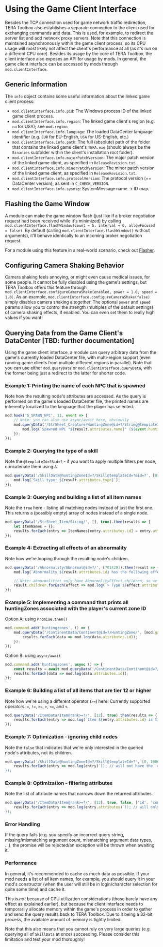 # Using the Game Client Interface
Besides the TCP connection used for game network traffic redirection, TERA Toolbox also establishes a separate connection to the client used for exchanging commands and data. This is used, for example, to redirect the server list and add network proxy servers. Note that this connection is maintained asynchronously within the game client process, so its CPU usage will most likely not affect the client's performance at all (as it's run on a different CPU core). Besides its usage by the core of TERA Toolbox, the client interface also exposes an API for usage by mods. In general, the game client interface can be accessed by mods through `mod.clientInterface`.

## Generic Information
The `info` object contains some useful information about the linked game client process:
- `mod.clientInterface.info.pid`: The Windows process ID of the linked game client process.
- `mod.clientInterface.info.region`: The linked game client's region (e.g. `na` for USA); see `mod.region`
- `mod.clientInterface.info.language`: The loaded DataCenter language identifier (e.g. `EUR` for EU-English, `USA` for US-English, etc.)
- `mod.clientInterface.info.path`: The full (absolute) path of the folder that contains the linked game client's `TERA.exe` (should always be the `Binaries` subfolder within the client's installation root folder).
- `mod.clientInterface.info.majorPatchVersion`: The major patch version of the linked game client, as specified in `ReleaseRevision.txt`.
- `mod.clientInterface.info.minorPatchVersion`: The minor patch version of the linked game client, as specified in `ReleaseRevision.txt`.
- `mod.clientInterface.info.protocolVersion`: The protocol version (== DataCenter version), as sent in `C_CHECK_VERSION`.
- `mod.clientInterface.info.sysmsg`: SystemMessage name -> ID map.

## Flashing the Game Window
A module can make the game window flash (just like if a broker negotiation request had been received while it's minimized) by calling `mod.clientInterface.flashWindow(count = 5, interval = 0, allowFocused = false)`. By default (calling `mod.clientInterface.flashWindow()` without arguments), it'll behave identically to an incoming broker negotiation request.

For a module using this feature in a real-world scenario, check out [Flasher](https://github.com/tera-toolbox-mods/flasher).

## Configuring Camera Shaking Behavior
Camera shaking feels annoying, or might even cause medical issues, for some people. It cannot be fully disabled using the game's settings, but TERA Toolbox offers this feature through `mod.clientInterface.configureCameraShake(enabled, power = 1.0, speed = 1.0)`. As an example, `mod.clientInterface.configureCameraShake(false)` simply disables camera shaking altogether. The optional `power` and `speed` params allow you to control the strength (multiples of the default settings) of camera shaking effects, if enabled. You can even set them to really high values if you want!

## Querying Data from the Game Client's DataCenter [TBD: further documentation]
Using the game client interface, a module can query arbitrary data from the game's currently loaded DataCenter file, with multi-region support (even running game clients from multiple different regions in parallel). Note that you can use either `mod.queryData` or `mod.clientInterface.queryData`, with the former being just a redirect to the latter for shorter code.

### Example 1: Printing the name of each NPC that is spawned
Note how the resulting node's attributes are accessed. As the query is performed on the game's loaded DataCenter file, the printed names are inherently localized to the language that the player has selected.
```js
mod.hook('S_SPAWN_NPC', 11, event => {
    // Note: you can also use async/await here, obviously
    mod.queryData('/StrSheet_Creature/HuntingZone@id=?/String@templateId=?', [event.huntingZoneId, event.templateId]).then(result => {
        mod.log(`Spawned NPC "${result.attributes.name}" (${event.huntingZoneId},${event.templateId})!`);
    }); 
});
```

### Example 2: Querying the type of a skill
Note the `@templateId=?&id=?` - if you want to apply multiple filters per node, concatenate them using `&`.
```js
mod.queryData('/SkillData@huntingZoneId=?/Skill@templateId=?&id=?', [0, 16060, 10100]).then(result => {
    mod.log(`Skill type: ${result.attributes.type}`);
}); 
```

### Example 3: Querying and building a list of all item names
Note the `true` here - listing all matching nodes instead of just the first one. This returns a (possibly empty) array of nodes instead of a single node.
```js
mod.queryData('/StrSheet_Item/String/', [], true).then(results => {
    let ItemNames = {};
    results.forEach(entry => ItemNames[entry.attributes.id] = entry.attributes.string);
}); 
```

### Example 4: Extracting all effects of an abnormality
Note how we're looping through the resulting node's children.
```js
mod.queryData('/Abnormality/Abnormal@id=?/', [701420]).then(result => {
    mod.log(`Abnormality ${result.attributes.id} has the following effects:`);

    // Note: abnormalities only have AbnormalityEffect children, so we don't need to check the child's name (here: effect.name) necessarily.
    result.children.forEach(effect => mod.log(`> Type ${effect.attributes.type}, Value ${effect.attributes.value}`);
});
```

### Example 5: Implementing a command that prints all huntingZones associated with the player's current zone ID
Option A: using `Promise.then()`
```js
mod.command.add('huntingzones', () => {
    mod.queryData('/ContinentData/Continent@id=?/HuntingZone/', [mod.game.me.zone], true).then(results => {
        results.forEach(data => mod.log(data.attributes.id));
    });
});
```

Option B: using `async/await`
```js
mod.command.add('huntingzones', async () => {
    const results = await mod.queryData('/ContinentData/Continent@id=?/HuntingZone/', [mod.game.me.zone], true);
    results.forEach(data => mod.log(data.attributes.id));
});
```

### Example 6: Building a list of all items that are tier 12 or higher 
Note how we're using a different operator (`>=`) here. Currently supported operators: `=`, `!=`, `>=`, `>`, `<=`, and `<`.
```js
mod.queryData('/ItemData/Item@rank>=?/', [12], true).then(results => {
    results.forEach(entry => mod.log(`Item ${entry.attributes.id} is tier ${entry.attributes.rank}`));
});
```

### Example 7: Optimization - ignoring child nodes
Note the `false` that indicates that we're only interested in the queried node's attributes, not its children.
```js
mod.queryData('/SkillData@huntingZoneId=?/Skill@templateId=?', [0, 16060], true, false).then(results => {
    results.forEach(entry => mod.log(entry)`)); // will not have the 'children' member
});
```

### Example 8: Optimization - filtering attributes
Note the list of attribute names that narrows down the returned attributes.
```js
mod.queryData('/ItemData/Item@rank>=?/', [12], true, false, ['id', 'combatItemType']).then(results => {
    results.forEach(entry => mod.log(entry.attributes)`)); // will only contain 'id' and 'combatItemType'
});
```

### Error Handling
If the query fails (e.g. you specify an incorrect query string, missing/mismatching argument count, mismatching argument data types, ...), the promise will be rejected/an exception will be thrown when awaiting it.

### Performance
In general, it's recommended to cache as much data as possible. If your mod needs a list of all item names, for example, you should query it in your mod's constructor (when the user will still be in login/character selection for quite some time) and cache it.

This is _not_ because of CPU utilization considerations (those barely have any effect as explained earlier), but because the client interface needs to temporarily allocate memory within the game's process in order to gather and send the query results back to TERA Toolbox. Due to it being a 32-bit process, the available amount of memory is tightly limited.

Note that this also means that you cannot rely on very large queries (e.g. querying all of `SkillData` at once) succeeding. Please consider this limitation and test your mod thoroughly!
